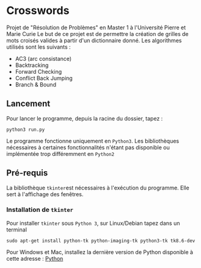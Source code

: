 # Crosswords
Projet de "Résolution de Problèmes" en Master 1 à l'Université Pierre et Marie Curie
Le but de ce projet est de permettre la création de grilles de mots croisés valides à partir d'un dictionnaire donné.
Les algorithmes utilisés sont les suivants :
* AC3 (arc consistance)
* Backtracking
* Forward Checking
* Conflict Back Jumping
* Branch & Bound

## Lancement
Pour lancer le programme, depuis la racine du dossier, tapez :

    python3 run.py

Le programme fonctionne uniquement en `Python3`. Les bibliothèques nécessaires à certaines fonctionnalités n'étant pas disponible ou implémentée trop différemment en `Python2`

## Pré-requis
La bibliothèque `tkinter`est nécessaires à l'exécution du programme.
Elle sert à l'affichage des fenêtres.

### Installation de `tkinter`
Pour installer `tkinter` sous `Python 3`, sur Linux/Debian tapez dans un terminal

    sudo apt-get install python-tk python-imaging-tk python3-tk tk8.6-dev

Pour Windows et Mac, installez la dernière version de Python disponible à cette adresse :
[Python](https://www.python.org/downloads/)
